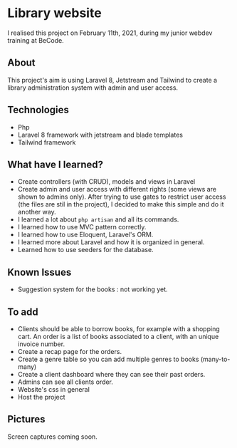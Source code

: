 # Library website
I realised this project on February 11th, 2021, during my junior webdev training at BeCode.

## About
This project's aim is using Laravel 8, Jetstream and Tailwind to create a library administration system with admin and user access.  

## Technologies
- Php
- Laravel 8 framework with jetstream and blade templates
- Tailwind framework

## What have I learned?
- Create controllers (with CRUD), models and views in Laravel
- Create admin and user access with different rights (some views are shown to admins only).  After trying to 
  use 
  gates to restrict user access (the files are stil in the project), I decided to make this simple and do it another 
  way.  
- I learned a lot about `php artisan` and all its commands.
- I learned how to use MVC pattern correctly.
- I learned how to use Eloquent, Laravel's ORM.
- I learned more about Laravel and how it is organized in general.
- Learned how to use seeders for the database.

## Known Issues
- Suggestion system for the books : not working yet.

## To add
- Clients should be able to borrow books, for example with a shopping cart. An order is a list of books associated to 
a client, with an unique invoice number.
- Create a recap page for the orders.
- Create a genre table so you can add multiple genres to books (many-to-many)
- Create a client dashboard where they can see their past orders.
- Admins can see all clients order.
- Website's css in general
- Host the project

## Pictures
Screen captures coming soon.
